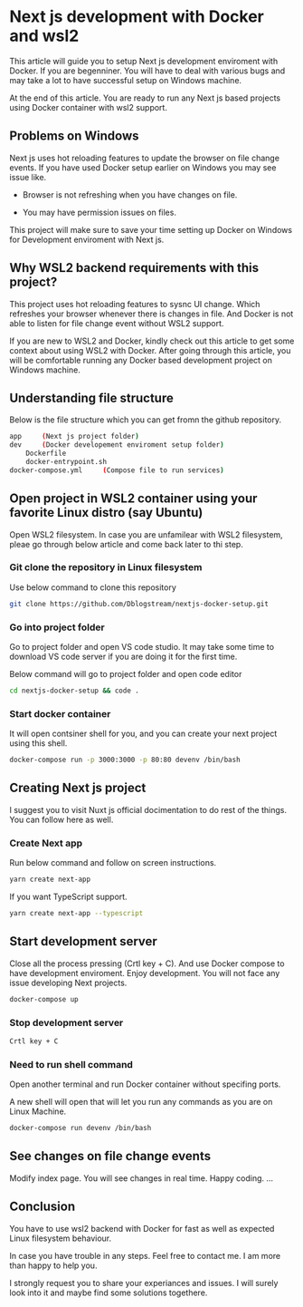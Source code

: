 # Next js development with Docker and wsl2

This article will guide you to setup Next js development enviroment with Docker.
If you are begenniner. You will have to deal with various bugs and may take a lot to have successful setup on Windows machine.

At the end of this article. You are ready to run any Next js based projects using Docker container with wsl2 support.

## Problems on Windows

Next js uses hot reloading features to update the browser on file change events. If you have used Docker setup earlier on Windows you may see issue like.

* Browser is not refreshing when you have changes on file.

* You may have permission issues on files.

This project will make sure to save your time setting up Docker on Windows for Development enviroment with Next js.

## Why WSL2 backend requirements with this project?

This project uses hot reloading features to sysnc UI change. Which refreshes your browser whenever there is changes in file. And Docker is not able to listen for file change event without WSL2 support.

If you are new to WSL2 and Docker, kindly check out this article to get some context about using WSL2 with Docker. After going through this article, you will be comfortable running any Docker based development project on Windows machine.

## Understanding file structure

Below is the file structure which you can get fromn the github repository.

```sh
app     (Next js project folder)
dev     (Docker developement enviroment setup folder)
    Dockerfile
    docker-entrypoint.sh
docker-compose.yml     (Compose file to run services)

```

## Open project in WSL2 container using your favorite Linux distro (say Ubuntu)

Open WSL2 filesystem. In case you are unfamilear with WSL2 filesystem, pleae go through below article and come back later to thi step.

### Git clone the repository in Linux filesystem

Use below command to clone this repository

```sh
git clone https://github.com/Dblogstream/nextjs-docker-setup.git
```

### Go into project folder

Go to project folder and open VS code studio. It may take some time to download VS code server if you are doing it for the first time.

Below command will go to project folder and open code editor

```sh
cd nextjs-docker-setup && code .
```

### Start docker container

It will open contsiner shell for you, and you can create your next project using this shell.

```sh
docker-compose run -p 3000:3000 -p 80:80 devenv /bin/bash
```

## Creating Next js project

I suggest you to visit Nuxt js official docimentation to do rest of the things. You can follow here as well.

### Create Next app

Run below command and follow on screen instructions.

```sh
yarn create next-app 

```

If you want TypeScript support.

```sh
yarn create next-app --typescript
```

## Start development server

Close all the process pressing (Crtl key + C). And use Docker compose to have development enviroment. Enjoy development. You will not face any issue developing Next projects.

```sh
docker-compose up
```

### Stop development server

```sh
Crtl key + C
```

### Need to run shell command

Open another terminal and run Docker container without specifing ports.

A new shell will open that will let you run any commands as you are on Linux Machine.

```sh
docker-compose run devenv /bin/bash
```

## See changes on file change events

Modify index page. You will see changes in real time. Happy coding.
...

## Conclusion

You have to use wsl2 backend with Docker for fast as well as expected Linux filesystem behaviour.

In case you have trouble in any steps. Feel free to contact me. I am more than happy to help you.

I strongly request you to share your experiances and issues. I will surely look into it and maybe find some solutions togethere.
